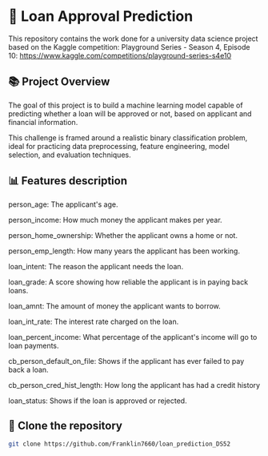 # 🏦  Loan Approval Prediction
This repository contains the work done for a university data science project based on the Kaggle competition: Playground Series - Season 4, Episode 10: https://www.kaggle.com/competitions/playground-series-s4e10

## 📚 Project Overview
The goal of this project is to build a machine learning model capable of predicting whether a loan will be approved or not, based on applicant and financial information.

This challenge is framed around a realistic binary classification problem, ideal for practicing data preprocessing, feature engineering, model selection, and evaluation techniques.

## 📊 Features description
person_age: The applicant's age.

person_income: How much money the applicant makes per year.

person_home_ownership: Whether the applicant owns a home or not.

person_emp_length: How many years the applicant has been working.

loan_intent: The reason the applicant needs the loan.

loan_grade: A score showing how reliable the applicant is in paying back loans.

loan_amnt: The amount of money the applicant wants to borrow.

loan_int_rate: The interest rate charged on the loan.

loan_percent_income: What percentage of the applicant's income will go to loan payments.

cb_person_default_on_file: Shows if the applicant has ever failed to pay back a loan.

cb_person_cred_hist_length: How long the applicant has had a credit history

loan_status: Shows if the loan is approved or rejected.

## 🚀 Clone the repository

```bash
git clone https://github.com/Franklin7660/loan_prediction_DS52

